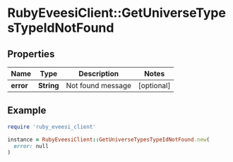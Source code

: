 # RubyEveesiClient::GetUniverseTypesTypeIdNotFound

## Properties

| Name | Type | Description | Notes |
| ---- | ---- | ----------- | ----- |
| **error** | **String** | Not found message | [optional] |

## Example

```ruby
require 'ruby_eveesi_client'

instance = RubyEveesiClient::GetUniverseTypesTypeIdNotFound.new(
  error: null
)
```


